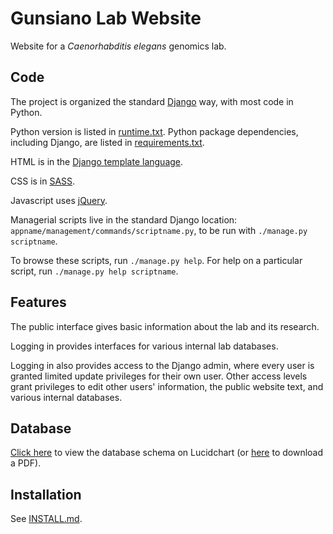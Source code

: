 # Gunsiano Lab Website

Website for a *Caenorhabditis elegans* genomics lab.


## Code

The project is organized the standard
[Django](https://www.djangoproject.com/) way, with most code in Python.

Python version is listed in [runtime.txt](runtime.txt).
Python package dependencies, including Django,
are listed in [requirements.txt](requirements.txt).

HTML is in the
[Django template language](https://docs.djangoproject.com/en/dev/topics/templates/).

CSS is in [SASS](http://sass-lang.com/).

Javascript uses [jQuery](http://jquery.com/).

Managerial scripts live in the standard Django location:
`appname/management/commands/scriptname.py`, to be run with
`./manage.py scriptname`.

To browse these scripts, run `./manage.py help`.
For help on a particular script, run `./manage.py help scriptname`.


## Features

The public interface gives basic information about the lab and its research.

Logging in provides interfaces for various internal lab databases.

Logging in also provides access to the Django admin, where every user
is granted limited update privileges for their own user.
Other access levels grant privileges to edit other users' information,
the public website text, and various internal databases.


## Database

[Click here](https://www.lucidchart.com/documents/view/149b1a73-c8c0-46cf-bc42-2841b784b69a)
to view the database schema on Lucidchart
(or [here](https://www.lucidchart.com/publicSegments/view/3ce8642d-6d2d-4157-9c5e-e9bdd71d881e/image.pdf)
to download a PDF).


## Installation

See [INSTALL.md](INSTALL.md).
